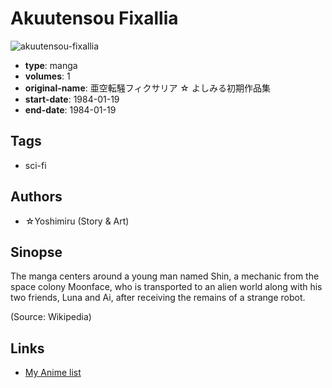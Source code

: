 # Akuutensou Fixallia

![akuutensou-fixallia](https://cdn.myanimelist.net/images/manga/2/155200.jpg)

-   **type**: manga
-   **volumes**: 1
-   **original-name**: 亜空転騒フィクサリア ☆ よしみる初期作品集
-   **start-date**: 1984-01-19
-   **end-date**: 1984-01-19

## Tags

-   sci-fi

## Authors

-   ☆Yoshimiru (Story & Art)

## Sinopse

The manga centers around a young man named Shin, a mechanic from the space colony Moonface, who is transported to an alien world along with his two friends, Luna and Ai, after receiving the remains of a strange robot.

(Source: Wikipedia)

## Links

-   [My Anime list](https://myanimelist.net/manga/87930/Akuutensou_Fixallia)
